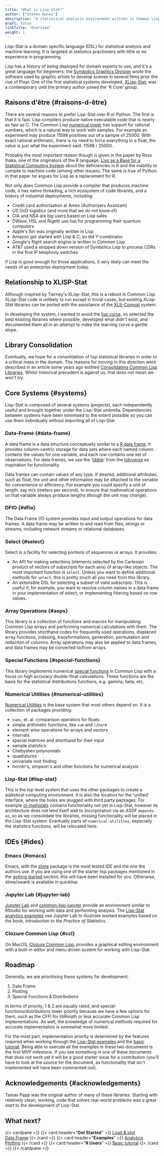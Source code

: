 ```yaml
---
title: "What is Lisp-Stat?"
author: ["Steven Nunez"]
description: "A statistical analysis environment written in Common Lisp"
draft: false
linkTitle: "Overview"
weight: 1
---
```


Lisp-Stat is a domain specific language (DSL) for statistical analysis
and machine learning.  It is targeted at statistics practioners with
little or no experience in programming.

Lisp has a history of being deployed for domain experts to use, and
it's a great language for beginners; the [Symbolics Graphics
Division](https://en.wikipedia.org/wiki/Symbolics#Symbolics_Graphics_Division)
wrote the software used by graphic artists to develop scenes in
several films prior the rise of Pixar. One of the first statistical
systems developed,
[XLisp-Stat](https://en.wikipedia.org/wiki/XLispStat), was a
contemporary until the primary author joined the 'R Core' group.


## Raisons d'être {#raisons-d-être}

There are several reasons to prefer Lisp-Stat over R or Python.  The
first is that it is fast. Lisp compilers produce native executable
code that is nearly as fast as C.  The Common Lisp
[numerical tower](https://en.wikipedia.org/wiki/Numerical_tower)
has support for rational numbers, which is a natural way to work
with samples.  For example an experiment may produce 11598 positives
out of a sample of 25000.  With exact rational arithmatic, there is no
need to force everything to a float, the value is just what the
experiment said: 11598 / 25000.

Probably the most important reason though is given in the paper by
Ross Ihaka, one of the originators of the R language, [Lisp as a Base
for a Statistical Computing
System](https://www.stat.auckland.ac.nz/~ihaka/downloads/Compstat-2008.pdf)
about the deficiencies in R and the inability to compile to
machine code (among other issues). The same is true of Python. In that
paper he argues for Lisp as a replacement for R.

Not only does Common Lisp provide a compiler that produces machine
code, it has native threading, a rich ecosystem of code libraries, and
a history of industrial deployments, including:

- Credit card authorisation at Amex (Authorizers Assistant)
- US DoD logistics (and more that we do not know of)
- CIA and NSA are big users based on Lisp sales
- DWave, HSL and Rigetti use lisp for programming their quantum computers
- Apple's Siri was originally written in Lisp
- Amazon got started with Lisp & C; so did Y-combinator
- Google's flight search engine is written in Common Lisp
- AT&T used a stripped down version of Symbolics Lisp to process CDRs in the first IP telephony switches

If Lisp is good enough for those applications, it very likely can meet
the needs of an enterprise deployment today.

## Relationship to XLISP-Stat

Although inspired by Tierney's XLisp-Stat, this is a reboot in Common
Lisp.  XLisp-Stat code is unlikely to run except in trivial cases, but
existing XLisp-Stat libraries can be ported with the assistance of the
[XLS-Compat](https://github.com/Lisp-Stat/XLS-compat) system.

In developing the system, I wanted to avoid the [lisp
curse](http://www.winestockwebdesign.com/Essays/Lisp_Curse.html), so
selected the best existing libraries where possible, developed what
didn't exist, and documented them all in an attempt to make the
learning curve a gentle slope.

## Library Consolidation

Eventually, we hope for a consolidation of lisp statistical libraries
in order to a critical mass in the domain.  The reasons for moving in
this direction were described in an article some years ago entitled
[Consolidating Common Lisp
Libraries](https://fare.livejournal.com/169346.html).  Whilst
historical precedent is against us, that does not mean we won't try.

## Core Systems {#systems}
Lisp-Stat is composed of several systems (projects), each
independently useful and brought together under the Lisp-Stat
umbrella. Dependencies between systems have been minimised to the
extent possible so you can use them individually without importing all
of Lisp-Stat.

### Data-Frame {#data-frame}

A data frame is a data structure conceptually similar to a [R data
frame](https://www.rdocumentation.org/packages/base/versions/3.6.2/topics/data.frame).
It provides column-centric storage for data sets where each named
column contains the values for one variable, and each row contains one
set of observations. For data frames, we use the
'[tibble](https://www.rdocumentation.org/packages/tibble/versions/3.1.0)'
from the [tidyverse](https://www.tidyverse.org/) as inspiration for
functionality.


Data frames can contain values of any type. If desired, additional
attributes, such as float, the unit and other information may be
attached to the variable for convenience or efficiency. For example
you could specify a unit of length, say m/s (meters per second), to
ensure that mathmatical operations on that variable always produce
lengths (though the unit may change).

### DFIO {#dfio}

The Data Frame I/O system provides input and output operations for
data frames. A data frame may be written to and read from files,
strings or streams, including network streams or relational databases.

### Select {#select}

Select is a facility for selecting portions of sequences or arrays. It provides:

- An API for making selections (elements selected by the Cartesian
  product of vectors of subscripts for each axis) of array-like
  objects. The most important function is `select`.  Unless you want
  to define additional methods for `select`, this is pretty much all
  you need from this library.
- An extensible DSL for selecting a subset of valid subscripts.  This
  is useful if, for example, you want to resolve column names in a
  data frame in your implementation of select, or implementing
  filtering based on row values.

### Array Operations {#aops}

This library is a collection of functions and macros for manipulating
Common Lisp arrays and performing numerical calculations with
them. The library provides shorthand codes for frequently used
operations, displaced array functions, indexing, transformations,
generation, permutation and reduction of columns.  Array operations
may also be applied to data frames, and data frames may be converted
to/from arrays.

### Special Functions {#special-functions}

This library implements numerical [special
functions](https://en.wikipedia.org/wiki/Special_functions) in Common
Lisp with a focus on high accuracy double-float calculations.  These
functions are the basis for the statistical distributions functions,
e.g. gamma, beta, etc.

<!--
### Distributions {#distributions}

A library for probability distributions and associated functions, with
an emphasis on accuracy and correctness.  It provides a consistent
interface to the distributions and computes:

- Probablility density/mass functions (PDF) and log-pdf
- Cumulative density functions (CDF)
- quantiles
- random draws from distributions
- mean, variance of distributions
-->

### Numerical Utilities {#numerical-utilities}

[Numerical Utilities](https://github.com/Lisp-Stat/numerical-utilities) is the
base system that most others depend on. It is a collection of packages
providing:

  - `num=`, et. al. comparison operators for floats
  - simple arithmetic functions, like `sum` and `l2norm`
  - element-wise operations for arrays and vectors
  - intervals
  - special matrices and shorthand for their input
  - sample statistics
  - Chebyshev polynomials
  - quadratures
  - univariate root finding
  - horner's, simpson's and other functions for numerical analysis

### Lisp-Stat {#lisp-stat}

This is the top level system that uses the other packages to create a
statistical computing environment.  It is also the location for the
'unified' interface, where the holes are plugged with third party
packages. For example
[cl-mathstats](https://github.com/gwkkwg/cl-mathstats) contains
functionality not yet in Lisp-Stat, however its architecture does not
lend itself well to incorporation via an ASDF `depends-on`, so as we
consolidate the libraries, missing functionality will be placed in the
Lisp-Stat system.  Eventually parts of `numerical-utilities`,
especially the statistics functions, will be relocated here.


## IDEs {#ides}


### Emacs {#emacs}

Emacs, with the [slime](https://common-lisp.net/project/slime/)
package is the most tested IDE and the one the authors use.  If you
are using one of the starter lisp packages mentioned in the [getting
started](/docs/getting-started/installation) section, this will have
been installed for you. Otherwise, slime/swank is available in
quicklisp.

### Jupyter Lab {#jupyter-lab}

[Jupyter Lab](http://jupyter.org/) and
[common-lisp-jupyter](https://github.com/yitzchak/common-lisp-jupyter)
provide an environment similar to RStudio for working with data and
performing analysis.  The [Lisp-Stat analytics
examples](/docs/examples/notebooks) use Jupyter Lab to illustrate
worked examples based on the book, *Introduction to the Practice of
Statistics*.

### Clozure Common Lisp {#ccl}

On MacOS, [Clozure Common Lisp](https://github.com/Clozure/ccl),
provides a graphical editing environment with a built-in editor and
menu driven system for working with Lisp-Stat.

## Roadmap

Generally, we are prioritising these systems for development:

1. Data Frame
2. Plotting
3. Special Functions & Distributions

In terms of priority, 1 & 2 are equally rated, and
special-functions/distributions lower priority because we have a few
options for them, such as the CFFI for libRmath or less accurate
Common Lisp implementations.  As well, the knowledge of numerical
methods required for accurate implementation is somewhat more limited.

For the most part, implementation priority is determined by the
features required when working through the [Lisp-Stat
examples](/docs/examples/) and the [basic
tutorial](/docs/tutorials/basics/).  Being able to execute all the
examples in these two documents is the first MVP milestone. If you see
something in one of these documents that does not work yet it will be
a good starter issue for a contribution (you'll have to look at the
source for the document, as functionality that isn't implemented will
have been commented out).

## Acknowledgements {#acknowledgements}

Tamas Papp was the original author of many of these
libraries.  Starting with relatively clean, working, code that solves
real-world problems was a great start to the development of Lisp-Stat.


## What next?

{{< cardpane >}}
  {{< card header="**Get Started**" >}}
  [Load & plot](/docs/getting-started/)<br/>
  [Data Frame](/docs/getting-started/data-frame/)
  {{< /card >}}
  {{< card header="**Examples**" >}}
  [Analytics](/docs/examples/notebooks)<br/>
  [Plotting](/docs/examples/plotting)
  {{< /card >}}
  {{< card header="**R Users**" >}}
  [Basic tutorial](/docs/tutorial/basics)
  {{< /card >}}
{{< /cardpane >}}

